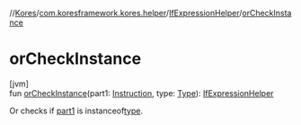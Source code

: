 //[Kores](../../../index.md)/[com.koresframework.kores.helper](../index.md)/[IfExpressionHelper](index.md)/[orCheckInstance](or-check-instance.md)

# orCheckInstance

[jvm]\
fun [orCheckInstance](or-check-instance.md)(part1: [Instruction](../../com.koresframework.kores/-instruction/index.md), type: [Type](https://docs.oracle.com/javase/8/docs/api/java/lang/reflect/Type.html)): [IfExpressionHelper](index.md)

Or checks if [part1](or-check-instance.md) is instanceof[type](or-check-instance.md).

